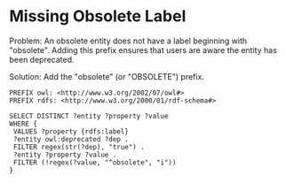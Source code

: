 # Missing Obsolete Label

Problem: An obsolete entity does not have a label beginning with "obsolete". Adding this prefix ensures that users are aware the entity has been deprecated.

Solution: Add the "obsolete" (or "OBSOLETE") prefix.

```sparql
PREFIX owl: <http://www.w3.org/2002/07/owl#>
PREFIX rdfs: <http://www.w3.org/2000/01/rdf-schema#>

SELECT DISTINCT ?entity ?property ?value
WHERE {
 VALUES ?property {rdfs:label}
 ?entity owl:deprecated ?dep .
 FILTER regex(str(?dep), "true") .
 ?entity ?property ?value .
 FILTER (!regex(?value, "^obsolete", "i"))
}
```
